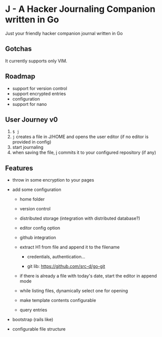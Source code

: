 # J - A Hacker Journaling Companion written in Go

Just your friendly hacker companion journal written in Go

## Gotchas

It currently supports only VIM.

## Roadmap

-   support for version control
-   support encrypted entries
-   configuration
-   support for nano

## User Journey v0

1.  `$ j`
2.  `j` creates a file in J/HOME and opens the user editor (if no editor is provided in config)
3.  start journaling
4.  when saving the file, j commits it to your configured repository (if any)

## Features

-   throw in some encryption to your pages

-   add some configuration

    -   home folder

    -   version control

    -   distributed storage (integration with distributed database?)

    -   editor config option

    -   github integration

    -   extract H1 from file and append it to the filename

        -   credentials, authentication...

        -   git lib: <https://github.com/src-d/go-git>

    -   if there is already a file with today's date, start the editor in append mode

    -   while listing files, dynamically select one for opening

    -   make template contents configurable

    -   query entries

-   bootstrap (rails like)

-   configurable file structure

